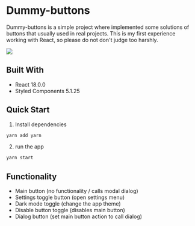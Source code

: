 # Dummy-buttons

Dummy-buttons is a simple project where implemented some solutions of buttons 
that usually used in real projects. This is my first experience working with 
React, so please do not don't judge too harshly. 

<img src="public/dummy-buttons.gif"/>

## Built With

  * React 18.0.0
  * Styled Components 5.1.25

## Quick Start

  1. Install dependencies
  ```sh
  yarn add yarn
  ```
  2. run the app
  ```sh
  yarn start
  ```

## Functionality 

* Main button (no functionality / calls modal dialog)
* Settings toggle button (open settings menu)
* Dark mode toggle (change the app theme)
* Disable button toggle (disables main button)
* Dialog button (set main button action to call dialog)